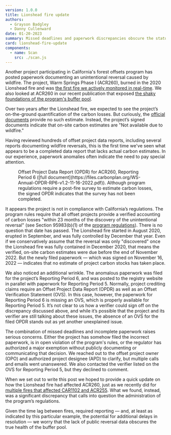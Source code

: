 ```yaml
---
version: 1.0.0
title: Lionshead fire update
authors:
  - Grayson Badgley
  - Danny Cullenward
date: 01-20-2023
summary: Missed deadlines and paperwork discrepancies obscure the status of California’s forest carbon offset buffer pool.
card: lionshead-fire-update
components:
  - name: Scan
    src: ./scan.js
---
```


Another project participating in California's forest offsets program has posted paperwork documenting an unintentional reversal caused by wildfire. The project, Warm Springs Phase I (ACR260), burned in the 2020 Lionshead fire and was [the first fire we actively monitored in real-time](https://carbonplan.org/research/offset-project-fire). We also looked at ACR260 in our recent publication that exposed [the shaky foundations of the program's buffer pool](https://doi.org/10.3389/ffgc.2022.930426).

Over two years after the Lionshead fire, we expected to see the project’s on-the-ground quantification of the carbon losses. But curiously, the [official documents](https://acr2.apx.com/mymodule/reg/TabDocuments.asp?r=111&ad=Prpt&act=update&type=PRO&aProj=pub&tablename=doc&id1=260) provide no such estimate. Instead, the project’s signed documents indicate that on-site carbon estimates are "Not available due to wildfire."

Having reviewed hundreds of offset project data reports, including several reports documenting wildfire reversals, this is the first time we've seen what appears to be a completed data report that lacks actual carbon estimates. In our experience, paperwork anomalies often indicate the need to pay special attention.

<Figure>
  <Scan>
    Offset Project Data Report (OPDR) for ACR260, Reporting Period 6 ([full
    document](https://files.carbonplan.org/WS-Annual-OPDR-RP6-v1.2-11-16-2022.pdf)).
    Although program regulations require a post-fire survey to estimate carbon
    losses, the signed OPDR indicates that the survey has not been completed.
  </Scan>
</Figure>

It appears the project is not in compliance with California’s regulations. The program rules require that all offset projects provide a verified accounting of carbon losses "within 23 months of the discovery of the unintentional reversal" (see Section 95983(b)(1) of the [program regulations](https://govt.westlaw.com/calregs/Document/I16D2FF335A2111EC8227000D3A7C4BC3)). There is no question that date has passed. The Lionshead fire started in August 2020, erupted in September, and was fully controlled by December that year. Even if we conservatively assume that the reversal was only "discovered" once the Lionshead fire was fully contained in December 2020, that means the verified, on-site carbon estimates were due before the end of November 2022. But the newly filed paperwork — which was signed on November 16, 2022 — indicates that no estimate of project carbon stocks has taken place.

We also noticed an additional wrinkle. The anomalous paperwork was filed for the project’s Reporting Period 6, and was posted to the registry website in parallel with paperwork for Reporting Period 5. Normally, project crediting claims require an Offset Project Data Report (OPDR) as well as an Offset Verification Statement (OVS). In this case, however, the paperwork for Reporting Period 6 is missing an OVS, which is properly available for Reporting Period 5. It’s not clear to us how a verifier could sign off on the discrepancy discussed above, and while it’s possible that the project and its verifier are still talking about these issues, the absence of an OVS for the filed OPDR stands out as yet another unexplained issue.

The combination of missed deadlines and incomplete paperwork raises serious concerns. Either the project has somehow filed the incorrect paperwork, is in open violation of the program's rules, or the regulator has authorized a major exemption without publicly documenting or communicating that decision. We reached out to the offset project owner (OPO) and authorized project designee (APD) to clarify, but multiple calls and emails went unanswered. We also contacted the verifier listed on the OVS for Reporting Period 5, but they declined to comment.

When we set out to write this post we hoped to provide a quick update on how the Lionshead fire had affected ACR260, just as we recently did for [multiple fires that affected CAR1102 and ACR255](https://carbonplan.org/blog/buffer-analysis-update). What we found, instead, was a significant discrepancy that calls into question the administration of the program’s regulations.

Given the time lag between fires, required reporting — and, at least as indicated by this particular example, the potential for additional delays in resolution — we worry that the lack of public reversal data obscures the true health of the buffer pool.
